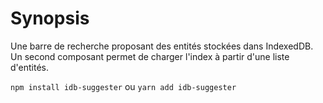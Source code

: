 # Synopsis
Une barre de recherche proposant des entités stockées dans IndexedDB.
Un second composant permet de charger l'index à partir d'une liste d'entités.

`npm install idb-suggester` ou `yarn add idb-suggester` 

